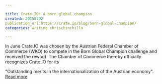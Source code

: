 ```yaml
---

title: Crate.IO: A born global champion
created: 20150702
publication_url:https://crate.io/blog/born-global-champion/
categories: writing chrischinchilla

---
```

In June Crate.IO was chosen by the Austrian Federal Chamber of Commerce (WKO) to compete in the Born Global Champion challenge and received the reward. The Chamber of Commerce thereby officially recognizes Crate.IO for its

"Outstanding merits in the internationalization of the Austrian economy".
[Read more](https://crate.io/blog/born-global-champion/)
